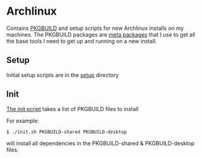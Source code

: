 # Archlinux

Contains [PKGBUILD](https://wiki.archlinux.org/index.php/PKGBUILD) and setup scripts for new
Archlinux installs on my machines. The PKGBUILD packages are
[meta packages](https://wiki.archlinux.org/index.php/Package_group#Difference_to_a_meta_package)
that I use to get all the base tools I need to get up and running on a new install.

## Setup
Initial setup scripts are in the [setup](setup) directory

## Init
[The init script](init.sh) takes a list of PKGBUILD files to install

For example:
```shell
$ ./init.sh PKGBUILD-shared PKGBUILD-desktop
```
will install all dependencies in the PKGBUILD-shared & PKGBUILD-desktop files.
